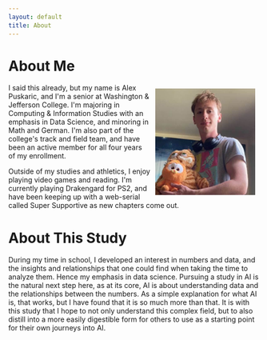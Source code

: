 ```yaml
---
layout: default
title: About
---
```


# About Me

<img src="assets/images/garfel and me.jpg" style="width:200px; height;200px; float:right; padding:10px">
I said this already, but my name is Alex Puskaric, and I'm a senior at Washington & Jefferson College. I'm majoring in Computing & Information Studies with an emphasis in Data Science, and minoring in Math and German. I'm also part of the college's track and field team, and have been an active member for all four years of my enrollment.

Outside of my studies and athletics, I enjoy playing video games and reading. I'm currently playing Drakengard for PS2, and have been keeping up with a web-serial called Super Supportive as new chapters come out.

# About This Study

During my time in school, I developed an interest in numbers and data, and the insights and relationships that one could find when taking the time to analyze them. Hence my emphasis in data science. Pursuing a study in AI is the natural next step here, as at its core, AI is about understanding data and the relationships between the numbers. As a simple explanation for what AI is, that works, but I have found that it is so much more than that. It is with this study that I hope to not only understand this complex field, but to also distill into a more easily digestible form for others to use as a starting point for their own journeys into AI.